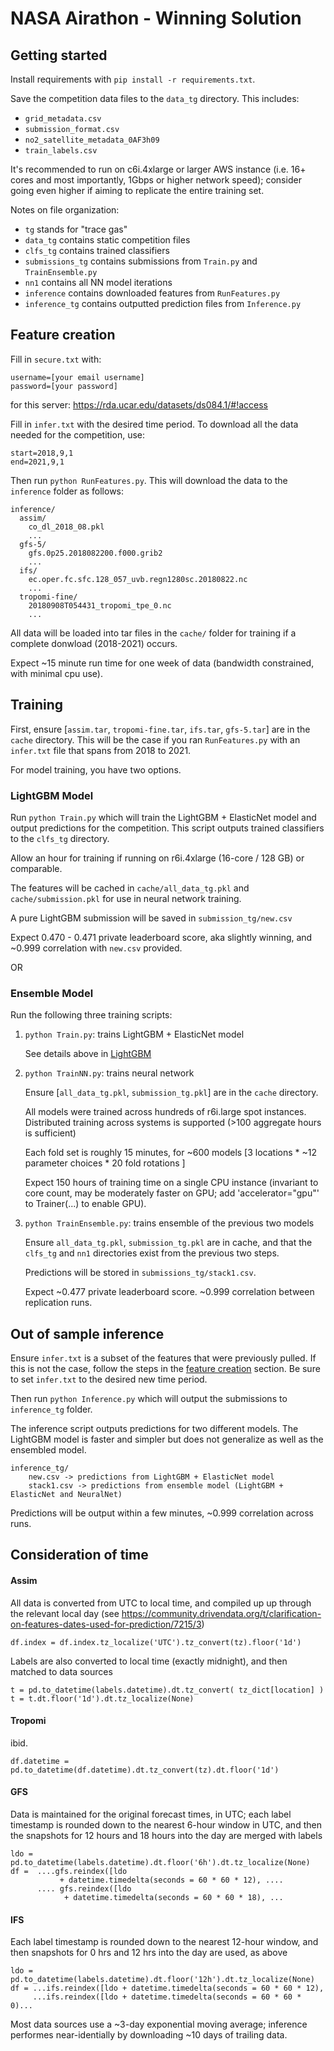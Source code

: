 # NASA Airathon - Winning Solution

## Getting started

Install requirements with `pip install -r requirements.txt`.

Save the competition data files to the `data_tg` directory. This includes:
- `grid_metadata.csv`
- `submission_format.csv`
- `no2_satellite_metadata_0AF3h09`
- `train_labels.csv`

It's recommended to run on c6i.4xlarge or larger AWS instance (i.e. 16+ cores and most importantly, 1Gbps or higher network speed); consider going even higher if aiming to replicate the entire training set.

Notes on file organization:
- `tg` stands for "trace gas"
- `data_tg` contains static competition files
- `clfs_tg` contains trained classifiers
- `submissions_tg` contains submissions from `Train.py` and `TrainEnsemble.py`
- `nn1` contains all NN model iterations
- `inference` contains downloaded features from `RunFeatures.py`
- `inference_tg` contains outputted prediction files from `Inference.py`


## Feature creation

Fill in `secure.txt` with:
```
username=[your email username]
password=[your password]
```
for this server: https://rda.ucar.edu/datasets/ds084.1/#!access

Fill in `infer.txt` with the desired time period. To download all the data needed for the competition, use:
```
start=2018,9,1
end=2021,9,1
```

Then run `python RunFeatures.py`. This will download the data to the `inference` folder as follows:
```
inference/
  assim/
    co_dl_2018_08.pkl
    ...
  gfs-5/
    gfs.0p25.2018082200.f000.grib2
    ...
  ifs/
    ec.oper.fc.sfc.128_057_uvb.regn1280sc.20180822.nc
    ...
  tropomi-fine/
    20180908T054431_tropomi_tpe_0.nc
    ...
```

All data will be loaded into tar files in the `cache/` folder for training if a complete donwload (2018-2021) occurs.

Expect ~15 minute run time for one week of data (bandwidth constrained, with minimal cpu use).

## Training

First, ensure [`assim.tar`, `tropomi-fine.tar`, `ifs.tar`, `gfs-5.tar`] are in the `cache` directory. This will be the case if you ran `RunFeatures.py` with an `infer.txt` file that spans from 2018 to 2021.

For model training, you have two options.

### LightGBM Model

Run `python Train.py` which will train the LightGBM + ElasticNet model and output predictions for the competition. This script outputs trained classifiers to the `clfs_tg` directory.

Allow an hour for training if running on r6i.4xlarge (16-core / 128 GB) or comparable.

The features will be cached in `cache/all_data_tg.pkl` and `cache/submission.pkl` for use in neural network training.

A pure LightGBM submission will be saved in `submission_tg/new.csv`

Expect 0.470 - 0.471 private leaderboard score, aka slightly winning, and ~0.999 correlation with `new.csv` provided.

OR

### Ensemble Model

Run the following three training scripts:

1. `python Train.py`: trains LightGBM + ElasticNet model

	See details above in [LightGBM](#lightgbm-model)

2. `python TrainNN.py`: trains neural network 

	Ensure [`all_data_tg.pkl`, `submission_tg.pkl`] are in the `cache` directory.

	All models were trained across hundreds of r6i.large spot instances. Distributed training across systems is supported (>100 aggregate hours is sufficient)

	Each fold set is roughly 15 minutes, for ~600 models
	[3 locations * ~12 parameter choices * 20 fold rotations ]

	Expect 150 hours of training time on a single CPU instance (invariant to core count, may be moderately faster on GPU; add 'accelerator="gpu"' to Trainer(...) to enable GPU). 

3. `python TrainEnsemble.py`: trains ensemble of the previous two models

	Ensure `all_data_tg.pkl`, `submission_tg.pkl` are in cache, and that the `clfs_tg` and `nn1` directories exist from the previous two steps.

	Predictions will be stored in `submissions_tg/stack1.csv`. 

	Expect ~0.477 private leaderboard score. ~0.999 correlation between replication runs.

## Out of sample inference

Ensure `infer.txt` is a subset of the features that were previously pulled. If this is not the case, follow the steps in the [feature creation](#feature-creation) section. Be sure to set `infer.txt` to the desired new time period.

Then run `python Inference.py` which will output the submissions to `inference_tg` folder.

The inference script outputs predictions for two different models. The LightGBM model is faster and simpler but does not generalize as well as the ensembled model.
```
inference_tg/
	new.csv -> predictions from LightGBM + ElasticNet model
	stack1.csv -> predictions from ensemble model (LightGBM + ElasticNet and NeuralNet)
```	

Predictions will be output within a few minutes, ~0.999 correlation across runs.

## Consideration of time

#### Assim

All data is converted from UTC to local time, and compiled up up through the relevant local day (see https://community.drivendata.org/t/clarification-on-features-dates-used-for-prediction/7215/3)

```
df.index = df.index.tz_localize('UTC').tz_convert(tz).floor('1d')
```

Labels are also converted to local time (exactly midnight), and then matched to data sources

```
t = pd.to_datetime(labels.datetime).dt.tz_convert( tz_dict[location] )
t = t.dt.floor('1d').dt.tz_localize(None)
```

#### Tropomi

ibid.

```
df.datetime = pd.to_datetime(df.datetime).dt.tz_convert(tz).dt.floor('1d')
```

#### GFS

Data is maintained for the original forecast times, in UTC; each label timestamp is rounded down to the nearest 6-hour window in UTC, and then the snapshots for 12 hours and 18 hours into the day are merged with labels

```
ldo = pd.to_datetime(labels.datetime).dt.floor('6h').dt.tz_localize(None)
df =  ....gfs.reindex([ldo
		   + datetime.timedelta(seconds = 60 * 60 * 12), ....
	  .... gfs.reindex([ldo
			+ datetime.timedelta(seconds = 60 * 60 * 18), ...
```

#### IFS

Each label timestamp is rounded down to the nearest 12-hour window, and then snapshots for 0 hrs and 12 hrs into the day are used, as above

```
ldo = pd.to_datetime(labels.datetime).dt.floor('12h').dt.tz_localize(None)
df = ...ifs.reindex([ldo + datetime.timedelta(seconds = 60 * 60 * 12), 
	 ...ifs.reindex([ldo + datetime.timedelta(seconds = 60 * 60 * 0)...
```

Most data sources use a ~3-day exponential moving average; inference performes near-identially by downloading ~10 days of trailing data.